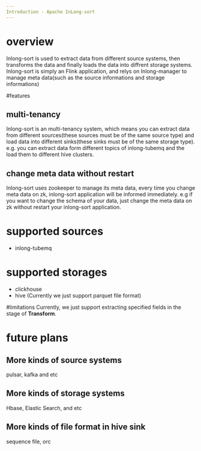 ```yaml
---
Introduction - Apache InLong-sort
---
```


# overview
Inlong-sort is used to extract data from different source systems, then transforms the data and finally loads the data into diffrent storage systems.
Inlong-sort is simply an Flink application, and relys on Inlong-manager to manage meta data(such as the source informations and storage informations)

#features
## multi-tenancy
Inlong-sort is an multi-tenancy system, which means you can extract data from different sources(these sources must be of the same source type) and load data into different sinks(these sinks must be of the same storage type).
e.g. you can extract data form different topics of inlong-tubemq and the load them to different hive clusters.

## change meta data without restart
Inlong-sort uses zookeeper to manage its meta data, every time you change meta data on zk, inlong-sort application will be informed immediately.
e.g if you want to change the schema of your data, just change the meta data on zk without restart your inlong-sort application.

# supported sources
- inlong-tubemq

# supported storages
- clickhouse
- hive (Currently we just support parquet file format)

#limitations
Currently, we just support extracting specified fields in the stage of **Transform**.

# future plans
## More kinds of source systems
pulsar, kafka and etc

## More kinds of storage systems
Hbase, Elastic Search, and etc

## More kinds of file format in hive sink
sequence file, orc